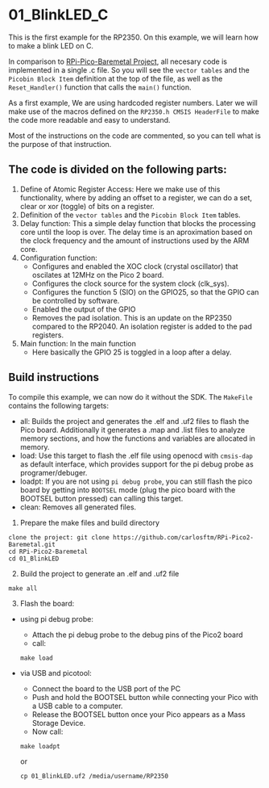 # 01_BlinkLED_C
This is the first example for the RP2350. On this example, we will learn how to make a blink LED on C.

In comparison to [RPi-Pico-Baremetal Project](https://github.com/carlosftm/RPi-Pico-Baremetal), all necesary code is implemented in a single .c file. So you will see the `vector tables` and the `Picobin Block Item` definition at the top of the file, as well as the `Reset_Handler()` function that calls the `main()` function.

As a first example, We are using hardcoded register numbers. Later we will make use of the macros defined on the `RP2350.h CMSIS HeaderFile` to make the code more readable and easy to understand.

Most of the instructions on the code are commented, so you can tell what is the purpose of that instruction.

## The code is divided on the following parts:

1. Define of Atomic Register Access: Here we make use of this functionality, where by adding an offset to a register, we can do a set, clear or xor (toggle) of bits on a register.
2. Definition of the `vector tables` and the `Picobin Block Item` tables.
3. Delay function: This a simple delay function that blocks the processing core until the loop is over. The delay time is an aproximation based on the clock frequency and the amount of instructions used by the ARM core.
4. Configuration function:
   - Configures and enabled the XOC clock (crystal oscillator) that oscilates at 12MHz on the Pico 2 board.
   - Configures the clock source for the system clock (clk_sys).
   - Configures the function 5 (SIO) on the GPIO25, so that the GPIO can be controlled by software.
   - Enabled the output of the GPIO
   - Removes the pad isolation. This is an update on the RP2350 compared to the RP2040. An isolation register is added to the pad registers.
5. Main function: In the main function
   - Here basically the GPIO 25 is toggled in a loop after a delay.
  
## Build instructions

To compile this example, we can now do it without the SDK. The `MakeFile` contains the following targets:
- all: Builds the project and generates the .elf and .uf2 files to flash the Pico board. Additionally it generates a .map and .list files to analyze memory sections, and how the functions and variables are allocated in memory.
- load: Use this target to flash the .elf file using openocd with `cmsis-dap` as default interface, which provides support for the pi debug probe as programer/debuger.
- loadpt: If you are not using `pi debug probe`, you can still flash the pico board by getting into `BOOTSEL` mode (plug the pico board with the BOOTSEL button pressed) can calling this target.
- clean: Removes all generated files.

1. Prepare the make files and build directory
```
clone the project: git clone https://github.com/carlosftm/RPi-Pico2-Baremetal.git
cd RPi-Pico2-Baremetal
cd 01_BlinkLED
```
2. Build the project to generate an .elf and .uf2 file
```
make all
```
3. Flash the board:
- using pi debug probe:

    - Attach the pi debug probe to the debug pins of the Pico2 board
    - call:
    ```
    make load
    ```

- via USB and picotool:

    - Connect the board to the USB port of the PC
    - Push and hold the BOOTSEL button while connecting your Pico with a USB cable to a computer.
    - Release the BOOTSEL button once your Pico appears as a Mass Storage Device.
    - Now call:

    ```
    make loadpt
    ```

    or

    ```
    cp 01_BlinkLED.uf2 /media/username/RP2350
    ```